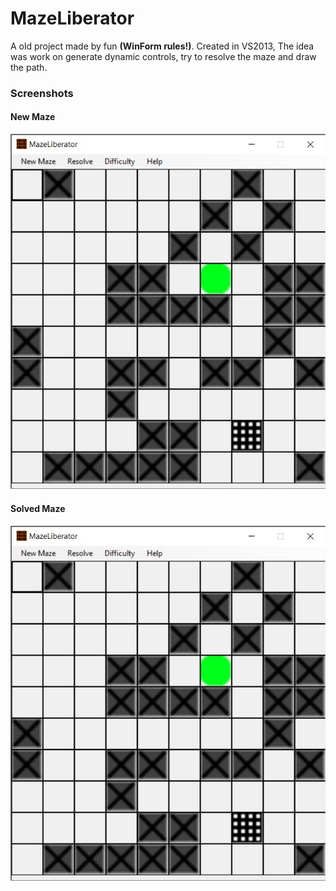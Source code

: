
# MazeLiberator

A old project made by fun **(WinForm rules!)**. Created in VS2013, The idea was work on generate dynamic controls, try to resolve the maze and draw the path.

### Screenshots

#### New Maze
![Screenshoot1](https://github.com/Krauser123/MazeLiberator/blob/master/MazeLiberator/Screenshots/Cap01.jpg)

#### Solved Maze
![Screenshoot2](https://github.com/Krauser123/MazeLiberator/blob/master/MazeLiberator/Screenshots/Cap01.jpg)
